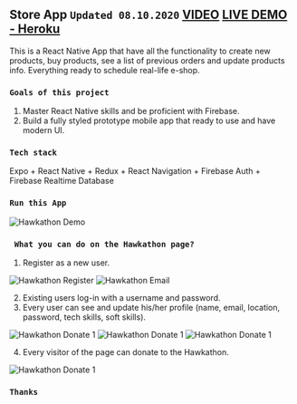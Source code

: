 ## Store App `Updated 08.10.2020` [VIDEO](https://youtu.be/9RpBgMKWtDw)  [LIVE DEMO - Heroku](https://hawkathonproject.herokuapp.com/)

This is a React Native App that have all the functionality to create new products, buy products, see a list of previous orders and update products info. Everything ready to schedule real-life e-shop. 

### `Goals of this project`

1. Master React Native skills and be proficient with Firebase.
2. Build a fully styled prototype mobile app that ready to use and have modern UI.

### `Tech stack`

Expo + React Native + Redux + React Navigation + Firebase Auth + Firebase Realtime Database

### `Run this App`

![Hawkathon Demo](./public/Oct_24_2019_16_07_05_min.gif)

### ` What you can do on the Hawkathon page?`

1. Register as a new user.

![Hawkathon Register](./public/Hawkathon_Register.png)
![Hawkathon Email](./public/Hawkathon_Email.png)

2. Existing users log-in with a username and password.
3. Every user can see and update his/her profile (name, email, location, password, tech skills, soft skills).

![Hawkathon Donate 1](./public/Hawkathon_Profile_1.png)
![Hawkathon Donate 1](./public/Hawkathon_Profile_2.png)
![Hawkathon Donate 1](./public/Hawkathon_Profile_3.png)

4. Every visitor of the page can donate to the Hawkathon.

![Hawkathon Donate 1](./public/Hawkathon_Donate_1.png)

### `Thanks`
